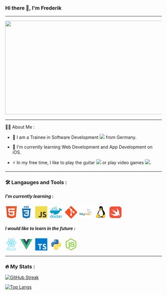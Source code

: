 ### Hi there 👋, I'm Frederik

---

<div align="center">
  <img src="https://media.giphy.com/media/l3V0DKL9Jhyz8nKog/giphy.gif" width="600" height="300"/>
</div>

--- 

:man_technologist: About Me :

- :telescope: I am a Trainee in Software Development <img src="https://media.giphy.com/media/WUlplcMpOCEmTGBtBW/giphy.gif" width="30"> from Germany.

- :seedling: I'm currently learning Web Development and App Development on iOS.

- :zap: In my free time, I like to play the guitar <img src="https://media.giphy.com/media/22C2rGi4V8QcNLjk0G/giphy.gif" width="40"> or play video games <img src="https://media.giphy.com/media/zuOOM4xlL39wu0ugs6/giphy.gif" width="30">.

---

### :hammer_and_wrench: Langauges and Tools :

##### I'm currently learning :
<div>
<img src="https://github.com/devicons/devicon/blob/master/icons/html5/html5-original.svg" title="HTML5" alt="HTML" width="40" height="40"/>&nbsp; 
<img src="https://github.com/devicons/devicon/blob/master/icons/css3/css3-plain-wordmark.svg" title="CSS3" alt="CSS" width="40" height="40"/>&nbsp;
<img src="https://github.com/devicons/devicon/blob/master/icons/javascript/javascript-original.svg" title="JavaScript" alt="JavaScript" width="40" height="40"/>&nbsp;
<img src="https://github.com/devicons/devicon/blob/master/icons/docker/docker-plain-wordmark.svg" title="Docker" alt="Docker" width="40" height="40"/>&nbsp; 
<img src="https://github.com/devicons/devicon/blob/master/icons/git/git-plain.svg" title="Git" alt="Git" width="40" height="40"/>&nbsp; 
<img src="https://github.com/devicons/devicon/blob/master/icons/mysql/mysql-original-wordmark.svg" title="MySQL"  alt="MySQL" width="40" height="40"/>&nbsp;
<img src="https://github.com/devicons/devicon/blob/master/icons/linux/linux-original.svg" title="Linux" alt="Linux" width="40" height="40"/>&nbsp;
<img src="https://github.com/devicons/devicon/blob/master/icons/swift/swift-original.svg" title="Swift" alt="Swift" width="40" height="40"/>&nbsp;

</div>

##### I would like to learn in the future :

<div>
<img src="https://github.com/devicons/devicon/blob/master/icons/react/react-original-wordmark.svg" title="React" alt="React" width="40" height="40"/>&nbsp;
<img src="https://github.com/devicons/devicon/blob/master/icons/vuejs/vuejs-original.svg" title="VueJS" alt="VueJS" width="40" height="40"/>&nbsp;
<img src="https://github.com/devicons/devicon/blob/master/icons/typescript/typescript-original.svg" title="TypeScript" alt="TypeScript" width="40" height="40"/>&nbsp;
<img src="https://github.com/devicons/devicon/blob/master/icons/python/python-original.svg" title="Python" alt="" width="40" height="40"/>&nbsp; 
<img src="https://github.com/devicons/devicon/blob/master/icons/nodejs/nodejs-original.svg" title="NodeJS" alt="NodeJS" width="40" height="40"/>&nbsp;
</div>

---

### :fire: My Stats :

[![GitHub Streak](http://github-readme-streak-stats.herokuapp.com?user=xderfred&theme=dark&locale=de)](https://git.io/streak-stats)

[![Top Langs](https://github-readme-stats.vercel.app/api/top-langs/?username=xderfred&layout=compact&theme=dark&locale=de)](https://github.com/anuraghazra/github-readme-stats)
